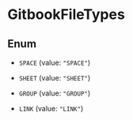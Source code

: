

# GitbookFileTypes

## Enum


* `SPACE` (value: `"SPACE"`)

* `SHEET` (value: `"SHEET"`)

* `GROUP` (value: `"GROUP"`)

* `LINK` (value: `"LINK"`)



